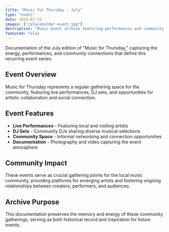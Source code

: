 ```yaml
---
title: "Music for Thursday - July"
type: "event"
date: 2024-07-15
images: ["/placeholder-event.jpg"]
description: "Music event archive featuring performances and community gathering documentation."
featured: false
---
```


Documentation of the July edition of "Music for Thursday," capturing the energy, performances, and community connections that define this recurring event series.

## Event Overview

Music for Thursday represents a regular gathering space for the community, featuring live performances, DJ sets, and opportunities for artistic collaboration and social connection.

## Event Features

- **Live Performances** - Featuring local and visiting artists
- **DJ Sets** - Community DJs sharing diverse musical selections
- **Community Space** - Informal networking and connection opportunities
- **Documentation** - Photography and video capturing the event atmosphere

## Community Impact

These events serve as crucial gathering points for the local music community, providing platforms for emerging artists and fostering ongoing relationships between creators, performers, and audiences.

## Archive Purpose

This documentation preserves the memory and energy of these community gatherings, serving as both historical record and inspiration for future events.